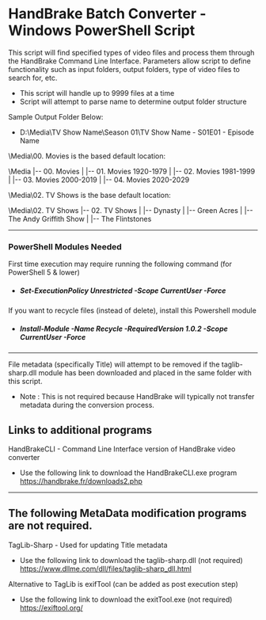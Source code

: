 # HandBrake Batch Converter - Windows PowerShell Script

This script will find specified types of video files and process them
through the HandBrake Command Line Interface.  Parameters allow script
to define functionality such as input folders, output folders, type of
video files to search for, etc.  

  - This script will handle up to 9999 files at a time  
  - Script will attempt to parse name to determine output folder structure  
 
Sample Output Folder Below:  
- D:\Media\TV Show Name\Season 01\TV Show Name - S01E01 - Episode Name  

\Media\00. Movies is the based default location:

\Media
|-- 00. Movies 
|   |-- 01. Movies 1920-1979
|   |-- 02. Movies 1981-1999
|   |-- 03. Movies 2000-2019
|   |-- 04. Movies 2020-2029


\Media\02. TV Shows is the base default location:

\Media\02. TV Shows
|-- 02. TV Shows
|   |-- Dynasty
|   |-- Green Acres
|   |-- The Andy Griffith Show
|   |-- The Flintstones

------------
### PowerShell Modules Needed
First time execution may require running the following command (for PowerShell 5 & lower)
-  ##### Set-ExecutionPolicy Unrestricted -Scope CurrentUser -Force

If you want to recycle files (instead of delete), install this Powershell module
-  ##### Install-Module -Name Recycle -RequiredVersion 1.0.2 -Scope CurrentUser -Force

------------
File metadata (specifically Title) will attempt to be removed if the
taglib-sharp.dll module has been downloaded and placed in the same folder
with this script.
- Note : This is not required because HandBrake will typically not transfer          metadata during the conversion process.

## Links to additional programs
HandBrakeCLI - Command Line Interface version of HandBrake video converter  
 - Use the following link to download the HandBrakeCLI.exe program  
  https://handbrake.fr/downloads2.php

------------
## The following MetaData modification programs are not required.

TagLib-Sharp - Used for updating Title metadata
- Use the following link to download the taglib-sharp.dll (not required)  
  https://www.dllme.com/dll/files/taglib-sharp_dll.html

Alternative to TagLib is exifTool (can be added as post execution step)
- Use the following link to download the exitTool.exe (not required)  
  https://exiftool.org/
